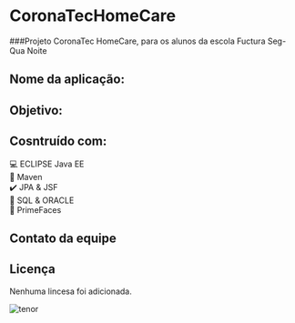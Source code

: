 # CoronaTecHomeCare
###Projeto CoronaTec HomeCare, para os alunos da escola Fuctura Seg-Qua Noite

## Nome da aplicação:

## Objetivo:


## Cosntruído com:
:computer: ECLIPSE Java EE <br>
:space_invader: Maven<br>
:heavy_check_mark: JPA & JSF  <br>
:bank: SQL & ORACLE <br>
:robot: PrimeFaces <br>

## Contato da equipe



## Licença
Nenhuma lincesa foi adicionada.


![tenor](https://github.com/MauroDegaspari/Contacttura/blob/master/tenor.gif) 



